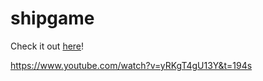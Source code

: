 # shipgame

Check it out [here](https://volffili.github.io/shipgame/)!

https://www.youtube.com/watch?v=yRKgT4gU13Y&t=194s
